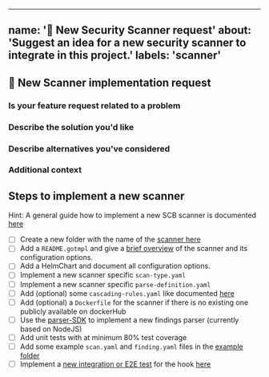 <!--
SPDX-FileCopyrightText: 2020 iteratec GmbH

SPDX-License-Identifier: Apache-2.0
-->

---
name: '🚓  New Security Scanner request'
about: 'Suggest an idea for a new security scanner to integrate in this project.'
labels: 'scanner'
---

## 🚓  New Scanner implementation request
<!--
Thank you for contributing to our project 🙌

Before opening a new issue, please make sure that we do not have any duplicates already open. You can ensure this by searching the issue list for this repository. If there is a duplicate, please close your issue and add a comment to the existing issue instead. Also, please, have a look at our FAQs and existing questions before opening a new question.
-->

### Is your feature request related to a problem
<!-- Please describe a clear and concise description of what the problem is. 
     Use commmon user story patterns like https://en.wikipedia.org/wiki/User_story:
      - As a <role> I can <capability>, so that <receive benefit>
      - In order to <receive benefit> as a <role>, I can <goal/desire>
      - As <who> <when> <where>, I <want> because <why>
     For example... As a secureCodeBox user i'm always frustrated when [...] -->

### Describe the solution you'd like
<!-- A clear and concise description of what you want to happen. -->

### Describe alternatives you've considered
<!-- A clear and concise description of any alternative solutions or features you've considered. -->

### Additional context
<!-- Add any other context or screenshots about the feature request here. -->

## Steps to implement a new scanner
Hint: A general guide how to implement a new SCB scanner is documented [here](https://docs.securecodebox.io/docs/contributing/integrating-a-scanner)

- [ ] Create a new folder with the name of the [scanner here](https://github.com/secureCodeBox/secureCodeBox/tree/master/scanners)
- [ ] Add a `README.gotmpl` and give a [brief overview](https://docs.securecodebox.io/docs/contributing/integrating-a-scanner/readme) of the scanner and its configuration options.
- [ ] Add a HelmChart and document all configuration options.
- [ ] Implement a new scanner specific `scan-type.yaml`
- [ ] Implement a new scanner specific `parse-definition.yaml`
- [ ] Add (optional) some `cascading-rules.yaml` like documented [here](https://docs.securecodebox.io/docs/api/crds/cascading-rule)
- [ ] Add (optional) a `Dockerfile` for the scanner if there is no existing one publicly available on dockerHub
- [ ] Use the [parser-SDK](https://github.com/secureCodeBox/secureCodeBox/tree/master/parser-sdk) to implement a new findings parser (currently based on NodeJS)
- [ ] Add unit tests with at minimum 80% test coverage
- [ ] Add some example `scan.yaml` and `finding.yaml` files in the [example folder](https://docs.securecodebox.io/docs/contributing/integrating-a-scanner/examples-dir)
- [ ] Implement a [new integration or E2E test](https://docs.securecodebox.io/docs/contributing/integrating-a-scanner/integration-tests) for the hook [here](https://github.com/secureCodeBox/secureCodeBox/tree/master/tests/integration)
